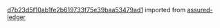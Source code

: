 [d7b23d5f10ab1fe2b619733f75e39baa53479ad1](https://github.com/insolar/assured-ledger/commit/d7b23d5f10ab1fe2b619733f75e39baa53479ad1) imported from [assured-ledger](https://github.com/insolar/assured-ledger)
